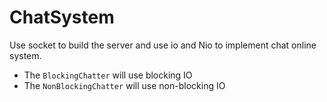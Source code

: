 # ChatSystem
  Use socket to build the server and use io and Nio to implement chat online system.
 - The `BlockingChatter` will use blocking IO
 - The `NonBlockingChatter` will use non-blocking IO
